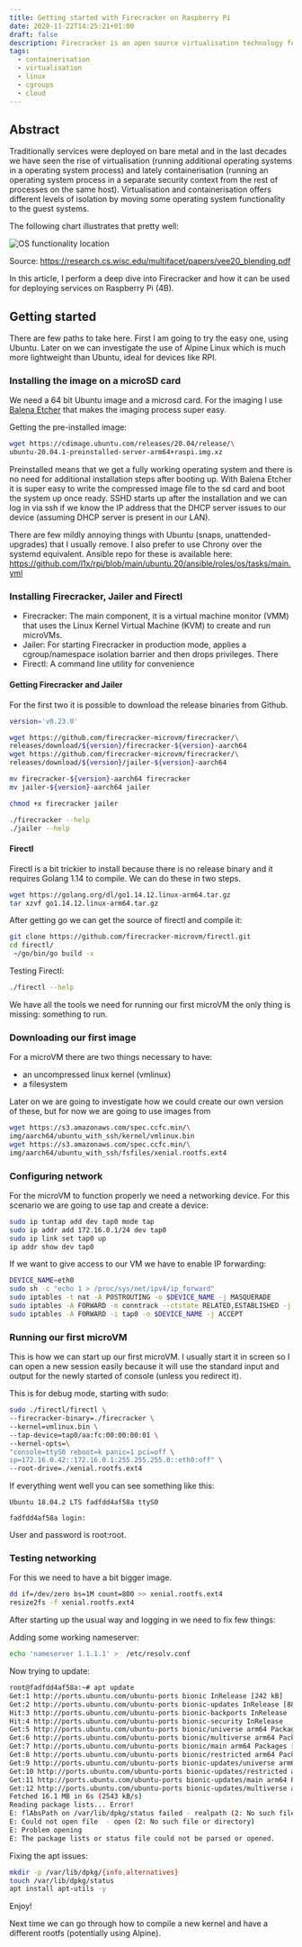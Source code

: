 ```yaml
---
title: Getting started with Firecracker on Raspberry Pi
date: 2020-11-22T14:25:21+01:00
draft: false
description: Firecracker is an open source virtualisation technology for creating and managing secure, multi-tenant container services.
tags:
  - containerisation
  - virtualisation
  - linux
  - cgroups
  - cloud
---
```


## Abstract

Traditionally services were deployed on bare metal and in the last decades we have seen the rise of virtualisation (running additional operating systems in a operating system process) and lately containerisation (running an operating system process in a separate security context from the rest of processes on the same host). Virtualisation and containerisation offers different levels of isolation by moving some operating system functionality to the guest systems.

The following chart illustrates that pretty well:

![OS functionality location](https://dev.l1x.be/img/isolation.png)

Source: https://research.cs.wisc.edu/multifacet/papers/vee20_blending.pdf

In this article, I perform a deep dive into Firecracker and how it can be used for deploying services on Raspberry Pi (4B).

## Getting started

There are few paths to take here. First I am going to try the easy one, using Ubuntu. Later on we can investigate the use of Alpine Linux which is much more lightweight than Ubuntu, ideal for devices like RPI.

### Installing the image on a microSD card

We need a 64 bit Ubuntu image and a microsd card. For the imaging I use [Balena Etcher](https://www.balena.io/etcher/) that makes the imaging process super easy.

Getting the pre-installed image:

```bash
wget https://cdimage.ubuntu.com/releases/20.04/release/\
ubuntu-20.04.1-preinstalled-server-arm64+raspi.img.xz
```

Preinstalled means that we get a fully working operating system and there is no need for additional installation steps after booting up. With Balena Etcher it is super easy to write the compressed image file to the sd card and boot the system up once ready. SSHD starts up after the installation and we can log in via ssh if we know the IP address that the DHCP server issues to our device (assuming DHCP server is present in our LAN).

There are few mildly annoying things with Ubuntu (snaps, unattended-upgrades) that I usually remove. I also prefer to use Chrony over the systemd equivalent. Ansible repo for these is available here: https://github.com/l1x/rpi/blob/main/ubuntu.20/ansible/roles/os/tasks/main.yml

### Installing Firecracker, Jailer and Firectl

- Firecracker: The main component, it is a virtual machine monitor (VMM) that uses the Linux Kernel Virtual Machine (KVM) to create and run microVMs.
- Jailer: For starting Firecracker in production mode, applies a cgroup/namespace isolation barrier and then drops privileges. There
- Firectl: A command line utility for convenience

#### Getting Firecracker and Jailer

For the first two it is possible to download the release binaries from Github.

```bash
version='v0.23.0'

wget https://github.com/firecracker-microvm/firecracker/\
releases/download/${version}/firecracker-${version}-aarch64
wget https://github.com/firecracker-microvm/firecracker/\
releases/download/${version}/jailer-${version}-aarch64

mv firecracker-${version}-aarch64 firecracker
mv jailer-${version}-aarch64 jailer

chmod +x firecracker jailer

./firecracker --help
./jailer --help
```

#### Firectl

Firectl is a bit trickier to install because there is no release binary and it requires Golang 1.14 to compile. We can do these in two steps.

```bash
wget https://golang.org/dl/go1.14.12.linux-arm64.tar.gz
tar xzvf go1.14.12.linux-arm64.tar.gz
```

After getting go we can get the source of firectl and compile it:

```bash
git clone https://github.com/firecracker-microvm/firectl.git
cd firectl/
 ~/go/bin/go build -x
```

Testing Firectl:

```bash
./firectl --help
```

We have all the tools we need for running our first microVM the only thing is missing: something to run.

### Downloading our first image

For a microVM there are two things necessary to have:

- an uncompressed linux kernel (vmlinux)
- a filesystem

Later on we are going to investigate how we could create our own version of these, but for now we are going to use images from

```bash
wget https://s3.amazonaws.com/spec.ccfc.min/\
img/aarch64/ubuntu_with_ssh/kernel/vmlinux.bin
wget https://s3.amazonaws.com/spec.ccfc.min/\
img/aarch64/ubuntu_with_ssh/fsfiles/xenial.rootfs.ext4
```

### Configuring network

For the microVM to function properly we need a networking device. For this scenario we are going to use tap and create a device:

```bash
sudo ip tuntap add dev tap0 mode tap
sudo ip addr add 172.16.0.1/24 dev tap0
sudo ip link set tap0 up
ip addr show dev tap0
```

If we want to give access to our VM we have to enable IP forwarding:

```bash
DEVICE_NAME=eth0
sudo sh -c "echo 1 > /proc/sys/net/ipv4/ip_forward"
sudo iptables -t nat -A POSTROUTING -o $DEVICE_NAME -j MASQUERADE
sudo iptables -A FORWARD -m conntrack --ctstate RELATED,ESTABLISHED -j ACCEPT
sudo iptables -A FORWARD -i tap0 -o $DEVICE_NAME -j ACCEPT
```

### Running our first microVM

This is how we can start up our first microVM. I usually start it in screen so I can open a new session easily because it will use the standard input and output for the newly started of console (unless you redirect it).

This is for debug mode, starting with sudo:

```bash
sudo ./firectl/firectl \
--firecracker-binary=./firecracker \
--kernel=vmlinux.bin \
--tap-device=tap0/aa:fc:00:00:00:01 \
--kernel-opts=\
"console=ttyS0 reboot=k panic=1 pci=off \
ip=172.16.0.42::172.16.0.1:255.255.255.0::eth0:off" \
--root-drive=./xenial.rootfs.ext4
```

If everything went well you can see something like this:

```
Ubuntu 18.04.2 LTS fadfdd4af58a ttyS0

fadfdd4af58a login:
```

User and password is root:root.

### Testing networking

For this we need to have a bit bigger image.

```bash
dd if=/dev/zero bs=1M count=800 >> xenial.rootfs.ext4
resize2fs -f xenial.rootfs.ext4
```

After starting up the usual way and logging in we need to fix few things:

Adding some working nameserver:

```bash
echo 'nameserver 1.1.1.1' >  /etc/resolv.conf
```

Now trying to update:

```bash
root@fadfdd4af58a:~# apt update
Get:1 http://ports.ubuntu.com/ubuntu-ports bionic InRelease [242 kB]
Get:2 http://ports.ubuntu.com/ubuntu-ports bionic-updates InRelease [88.7 kB]
Hit:3 http://ports.ubuntu.com/ubuntu-ports bionic-backports InRelease
Hit:4 http://ports.ubuntu.com/ubuntu-ports bionic-security InRelease
Get:5 http://ports.ubuntu.com/ubuntu-ports bionic/universe arm64 Packages [11.0 MB]
Get:6 http://ports.ubuntu.com/ubuntu-ports bionic/multiverse arm64 Packages [153 kB]
Get:7 http://ports.ubuntu.com/ubuntu-ports bionic/main arm64 Packages [1285 kB]
Get:8 http://ports.ubuntu.com/ubuntu-ports bionic/restricted arm64 Packages [572 B]
Get:9 http://ports.ubuntu.com/ubuntu-ports bionic-updates/universe arm64 Packages [1865 kB]
Get:10 http://ports.ubuntu.com/ubuntu-ports bionic-updates/restricted arm64 Packages [2262 B]
Get:11 http://ports.ubuntu.com/ubuntu-ports bionic-updates/main arm64 Packages [1431 kB]
Get:12 http://ports.ubuntu.com/ubuntu-ports bionic-updates/multiverse arm64 Packages [5758 B]
Fetched 16.1 MB in 6s (2543 kB/s)
Reading package lists... Error!
E: flAbsPath on /var/lib/dpkg/status failed - realpath (2: No such file or directory)
E: Could not open file  - open (2: No such file or directory)
E: Problem opening
E: The package lists or status file could not be parsed or opened.
```

Fixing the apt issues:

```bash
mkdir -p /var/lib/dpkg/{info,alternatives}
touch /var/lib/dpkg/status
apt install apt-utils -y
```

Enjoy!

Next time we can go through how to compile a new kernel and have a different rootfs (potentially using Alpine).
